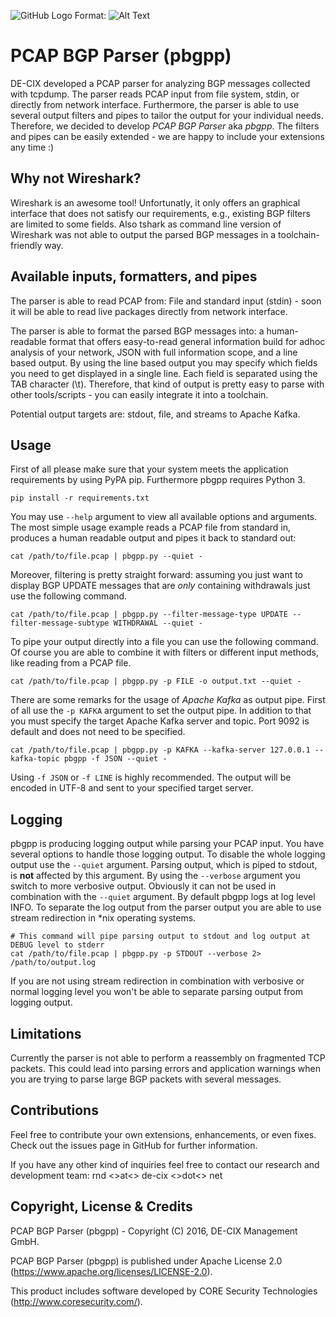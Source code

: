![GitHub Logo](pbgp_logo.png)
Format: ![Alt Text](url)

# PCAP BGP Parser (pbgpp)
DE-CIX developed a PCAP parser for analyzing BGP messages collected with tcpdump. The parser reads PCAP input from file system, stdin, or directly from network interface. Furthermore, the parser is able to use several output filters and pipes to tailor the output for your individual needs. Therefore, we decided to develop *PCAP BGP Parser* aka *pbgpp*. The filters and pipes can be easily extended - we are happy to include your extensions any time :)

## Why not Wireshark?
Wireshark is an awesome tool! Unfortunatly, it only offers an graphical interface that does not satisfy our requirements, e.g., existing BGP filters are limited to some fields. Also tshark as command line version of Wireshark was not able to output the parsed BGP messages in a toolchain-friendly way.

## Available inputs, formatters, and pipes
The parser is able to read PCAP from: File and standard input (stdin) - soon it will be able to read live packages directly from network interface.

The parser is able to format the parsed BGP messages into: a human-readable format that offers easy-to-read general information build for adhoc analysis of your network, JSON with full information scope, and a line based output. By using the line based output you may specify which fields you need to get displayed in a single line. Each field is separated using the TAB character (\t). Therefore, that kind of output is pretty easy to parse with other tools/scripts - you can easily integrate it into a toolchain.

Potential output targets are: stdout, file, and streams to Apache Kafka.

## Usage
First of all please make sure that your system meets the application requirements by using PyPA pip. Furthermore pbgpp requires Python 3.

    pip install -r requirements.txt

You may use `--help` argument to view all available options and arguments. The most simple usage example reads a PCAP file from standard in, produces a human readable output and pipes it back to standard out:

    cat /path/to/file.pcap | pbgpp.py --quiet -
    
Moreover, filtering is pretty straight forward: assuming you just want to display BGP UPDATE messages that are _only_ containing withdrawals just use the following command.

    cat /path/to/file.pcap | pbgpp.py --filter-message-type UPDATE --filter-message-subtype WITHDRAWAL --quiet -
    
To pipe your output directly into a file you can use the following command. Of course you are able to combine it with filters or different input methods, like reading from a PCAP file.

    cat /path/to/file.pcap | pbgpp.py -p FILE -o output.txt --quiet -

There are some remarks for the usage of *Apache Kafka* as output pipe. First of all use the `-p KAFKA` argument to set the output pipe. In addition to that you must specify the target Apache Kafka server and topic. Port 9092 is default and does not need to be specified.

    cat /path/to/file.pcap | pbgpp.py -p KAFKA --kafka-server 127.0.0.1 --kafka-topic pbgpp -f JSON --quiet -
    
Using `-f JSON` or `-f LINE` is highly recommended. The output will be encoded in UTF-8 and sent to your specified target server.

## Logging
pbgpp is producing logging output while parsing your PCAP input. You have several options to handle those logging output. To disable the whole logging output use the `--quiet` argument. Parsing output, which is piped to stdout, is **not** affected by this argument. By using the `--verbose` argument you switch to more verbosive output. Obviously it can not be used in combination with the `--quiet` argument. By default pbgpp logs at log level INFO. To separate the log output from the parser output you are able to use stream redirection in \*nix operating systems.

    # This command will pipe parsing output to stdout and log output at DEBUG level to stderr
    cat /path/to/file.pcap | pbgpp.py -p STDOUT --verbose 2> /path/to/output.log
    
If you are not using stream redirection in combination with verbosive or normal logging level you won't be able to separate parsing output from logging output.

## Limitations
Currently the parser is not able to perform a reassembly on fragmented TCP packets. This could lead into parsing errors and application warnings when you are trying to parse large BGP packets with several messages.

## Contributions
Feel free to contribute your own extensions, enhancements, or even fixes. Check out the issues page in GitHub for further information.

If you have any other kind of inquiries feel free to contact our research and development team: rnd <>at<> de-cix <>dot<> net

## Copyright, License & Credits
PCAP BGP Parser (pbgpp) - Copyright (C) 2016, DE-CIX Management GmbH.

PCAP BGP Parser (pbgpp) is published under Apache License 2.0 (https://www.apache.org/licenses/LICENSE-2.0).

This product includes software developed by CORE Security Technologies (http://www.coresecurity.com/).
